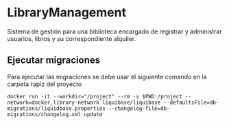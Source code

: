 # LibraryManagement
Sistema de gestión para una biblioteca encargado de registrar y administrar usuarios, libros y su correspondiente alquiler.

## Ejecutar migraciones
Para ejecutar las migraciones se debe usar el siguiente comando en la carpeta rapiz del proyecto

```shell
docker run -it --workdir="/project" --rm -v $PWD:/project --network=docker_library-network liquibase/liquibase --defaultsFile=db-migrations/liquidbase.properties --changelog-file=db-migrations/changelog.xml update
```